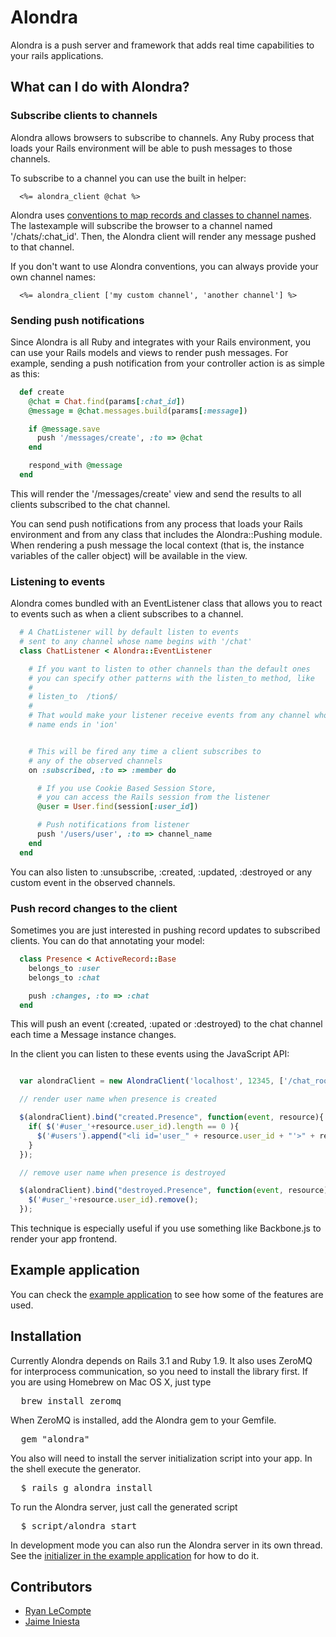 # Alondra

Alondra is a push server and framework that adds real time capabilities to
your rails applications.

## What can I do with Alondra?

### Subscribe clients to channels

Alondra allows browsers to subscribe to channels. Any Ruby process that loads
your Rails environment will be able to push messages to those channels.

To subscribe to a channel you can use the built in helper:

```
  <%= alondra_client @chat %>
```

Alondra uses [conventions to map records and classes to channel names](https://github.com/afcapel/alondra/wiki/Event-conventions).
The lastexample will subscribe the browser to a channel named '/chats/:chat_id'.
Then, the Alondra client will render any message pushed to that channel.

If you don't want to use Alondra conventions, you can always provide your own
channel names:

```
  <%= alondra_client ['my custom channel', 'another channel'] %>
```

### Sending push notifications

Since Alondra is all Ruby and integrates with your Rails environment, you can
use your Rails models and views to render push messages. For example, sending
a push notification from your controller action is as simple as this:

```ruby
  def create
    @chat = Chat.find(params[:chat_id])
    @message = @chat.messages.build(params[:message])

    if @message.save
      push '/messages/create', :to => @chat
    end

    respond_with @message
  end
```

This will render the '/messages/create' view and send the results to all
clients subscribed to the chat channel.

You can send push notifications from any process that loads your Rails
environment and from any class that includes the Alondra::Pushing module.
When rendering a push message the local context (that is, the instance
variables of the caller object) will be available in the view.

### Listening to events

Alondra comes bundled with an EventListener class that allows you to react to
events such as when a client subscribes to a channel.

```ruby
  # A ChatListener will by default listen to events
  # sent to any channel whose name begins with '/chat'
  class ChatListener < Alondra::EventListener

    # If you want to listen to other channels than the default ones
    # you can specify other patterns with the listen_to method, like
    #
    # listen_to  /tion$/
    #
    # That would make your listener receive events from any channel whose
    # name ends in 'ion'


    # This will be fired any time a client subscribes to
    # any of the observed channels
    on :subscribed, :to => :member do

      # If you use Cookie Based Session Store,
      # you can access the Rails session from the listener
      @user = User.find(session[:user_id])

      # Push notifications from listener
      push '/users/user', :to => channel_name
    end
  end
```

You can also listen to :unsubscribe, :created, :updated, :destroyed or any
custom event in the observed channels.

### Push record changes to the client

Sometimes you are just interested in pushing record updates to subscribed
clients. You can do that annotating your model:

```ruby
  class Presence < ActiveRecord::Base
    belongs_to :user
    belongs_to :chat

    push :changes, :to => :chat
  end
```

This will push an event (:created, :upated or :destroyed)  to the chat channel
each time a Message instance changes.

In the client you can listen to these events using the JavaScript API:

```javascript

  var alondraClient = new AlondraClient('localhost', 12345, ['/chat_rooms/1']);

  // render user name when presence is created

  $(alondraClient).bind("created.Presence", function(event, resource){
    if( $('#user_'+resource.user_id).length == 0 ){
      $('#users').append("<li id='user_" + resource.user_id + "'>" + resource.username + "</li>");
    }
  });

  // remove user name when presence is destroyed

  $(alondraClient).bind("destroyed.Presence", function(event, resource){
    $('#user_'+resource.user_id).remove();
  });

```

This technique is especially useful if you use something like Backbone.js
to render your app frontend.


## Example application

You can check the [example application](http://github.com/afcapel/alondra-example)
to see how some of the features are used.

## Installation

Currently Alondra depends on Rails 3.1 and Ruby 1.9. It also uses ZeroMQ for
interprocess communication, so you need to install the library first. If
you are using Homebrew on Mac OS X, just type

<pre>
  brew install zeromq
</pre>

When ZeroMQ is installed, add the Alondra gem to your Gemfile.

<pre>
  gem "alondra"
</pre>

You also will need to install the server initialization script into your app.
In the shell execute the generator.

<pre>
  $ rails g alondra install
</pre>

To run the Alondra server, just call the generated script

<pre>
  $ script/alondra start
</pre>

In development mode you can also run the Alondra server in its own thread.
See the [initializer in the example application](https://github.com/afcapel/alondra-example/blob/master/config/initializers/alondra_server.rb)
for how to do it.

## Contributors

- [Ryan LeCompte](http://github.com/ryanlecompte)
- [Jaime Iniesta](http://github.com/jaimeiniesta)
